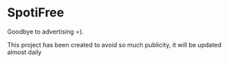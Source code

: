 # SpotiFree
 Goodbye to advertising =).
 
This project has been created to avoid so much publicity, it will be updated almost daily
